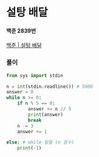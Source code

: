 # 설탕 배달
#### 백준 2839번
[백준 | 설탕 배달](https://www.acmicpc.net/problem/2839)
### 풀이
```python
from sys import stdin

n = int(stdin.readline()) # 5000
answer = 0
while n >= 0:
    if n % 5 == 0:
        answer += n // 5
        print(answer)
        break
    n -= 3
    answer += 1

else: # while 탈출 (n 음수)
    print(-1)

```
